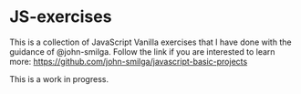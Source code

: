 # JS-exercises
This is a collection of JavaScript Vanilla exercises that I have done with the guidance of @john-smilga. Follow the link if you are interested to learn more: https://github.com/john-smilga/javascript-basic-projects

This is a work in progress. 

